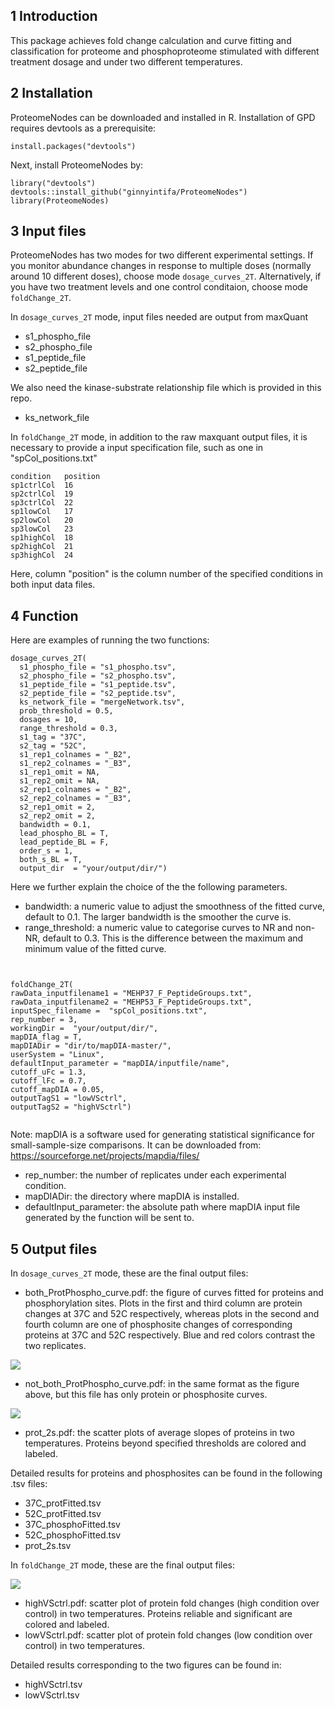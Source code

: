## 1 Introduction 
This package achieves fold change calculation and curve fitting and classification for proteome and phosphoproteome stimulated with different treatment dosage and under two different temperatures. 


## 2  Installation 

ProteomeNodes can be downloaded and installed in R. Installation of GPD requires devtools as a prerequisite:

```{r}
install.packages("devtools")
```
Next, install ProteomeNodes by:

```{r}
library("devtools")
devtools::install_github("ginnyintifa/ProteomeNodes")
library(ProteomeNodes)
```


## 3 Input files


ProteomeNodes has two modes for two different experimental settings. If you monitor abundance changes in response to multiple doses (normally around 10 different doses), choose mode ```dosage_curves_2T```. Alternatively, if you have two treatment levels and one control conditaion, choose mode ```foldChange_2T```.

In ```dosage_curves_2T``` mode, input files needed are output from maxQuant

* s1_phospho_file
* s2_phospho_file
* s1_peptide_file
* s2_peptide_file


We also need the kinase-substrate relationship file which is provided in this repo. 

* ks_network_file

In ```foldChange_2T``` mode, in addition to the raw maxquant output files, it is necessary to provide a input specification file, such as one in "spCol_positions.txt"

```
condition	position
sp1ctrlCol	16
sp2ctrlCol	19
sp3ctrlCol	22
sp1lowCol	17
sp2lowCol	20
sp3lowCol	23
sp1highCol	18
sp2highCol	21
sp3highCol	24
```

Here, column "position" is the column number of the specified conditions in both input data files. 




## 4 Function 


Here are examples of running the two functions:

```{r}
dosage_curves_2T(
  s1_phospho_file = "s1_phospho.tsv",
  s2_phospho_file = "s2_phospho.tsv",
  s1_peptide_file = "s1_peptide.tsv",
  s2_peptide_file = "s2_peptide.tsv",
  ks_network_file = "mergeNetwork.tsv",
  prob_threshold = 0.5,
  dosages = 10,
  range_threshold = 0.3,
  s1_tag = "37C",
  s2_tag = "52C",
  s1_rep1_colnames = "_B2",
  s1_rep2_colnames = "_B3",
  s1_rep1_omit = NA,
  s1_rep2_omit = NA,
  s2_rep1_colnames = "_B2",
  s2_rep2_colnames = "_B3",
  s2_rep1_omit = 2,
  s2_rep2_omit = 2,
  bandwidth = 0.1,
  lead_phospho_BL = T,
  lead_peptide_BL = F,
  order_s = 1,
  both_s_BL = T,
  output_dir  = "your/output/dir/")
```

Here we further explain the choice of the the following parameters.

* bandwidth: a numeric value to adjust the smoothness of the fitted curve, default to 0.1. The larger bandwidth is the smoother the curve is. 
* range_threshold: a numeric value to categorise curves to NR and non-NR, default to 0.3. This is the difference between the maximum and minimum value of the fitted curve. 
 
 
```{r}


foldChange_2T(
rawData_inputfilename1 = "MEHP37_F_PeptideGroups.txt",
rawData_inputfilename2 = "MEHP53_F_PeptideGroups.txt",
inputSpec_filename =  "spCol_positions.txt",
rep_number = 3,
workingDir =  "your/output/dir/",
mapDIA_flag = T,
mapDIADir = "dir/to/mapDIA-master/",
userSystem = "Linux",
defaultInput_parameter = "mapDIA/inputfile/name",
cutoff_uFc = 1.3,
cutoff_lFc = 0.7,
cutoff_mapDIA = 0.05,
outputTagS1 = "lowVSctrl",
outputTagS2 = "highVSctrl")


```
Note: mapDIA is a software used for generating statistical significance for small-sample-size comparisons. It can be downloaded from: https://sourceforge.net/projects/mapdia/files/

* rep_number: the number of replicates under each experimental condition. 
* mapDIADir: the directory where mapDIA is installed.
* defaultInput_parameter: the absolute path where mapDIA input file generated by the function will be sent to.  


## 5 Output files

In ```dosage_curves_2T``` mode, these are the final output files:


* both_ProtPhospho_curve.pdf: the figure of curves fitted for proteins and phosphorylation sites. Plots in the first and third column are protein changes at 37C and 52C respectively, whereas plots in the second and fourth column are one of phosphosite changes of corresponding proteins at 37C and 52C respectively. Blue and red colors contrast the two replicates.  

<img src="https://github.com/ginnyintifa/ProteomeNodes/blob/master/both_ProtPhospho_curve.png" align="center"/>

* not_both_ProtPhospho_curve.pdf: in the same format as the figure above, but this file has only protein or phosphosite curves. 


<img src="https://github.com/ginnyintifa/ProteomeNodes/blob/master/prot_2s.png" align = "center"/>

* prot_2s.pdf: the scatter plots of average slopes of proteins in two temperatures. Proteins beyond specified thresholds are colored and labeled. 


Detailed results for proteins and phosphosites can be found in the following .tsv files:

* 37C_protFitted.tsv
* 52C_protFitted.tsv
* 37C_phosphoFitted.tsv
* 52C_phosphoFitted.tsv
* prot_2s.tsv

In ```foldChange_2T``` mode, these are the final output files:

<img src="https://github.com/ginnyintifa/ProteomeNodes/blob/master/highVSctrl.png" align="center"/>

* highVSctrl.pdf: scatter plot of protein fold changes (high condition over control) in two temperatures. Proteins reliable and significant are colored and labeled. 
* lowVSctrl.pdf: scatter plot of protein fold changes (low condition over control) in two temperatures.

Detailed results corresponding to the two figures can be found in:

* highVSctrl.tsv
* lowVSctrl.tsv
 



 







